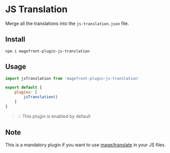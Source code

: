 # JS Translation

Merge all the translations into the `js-translation.json` file.

## Install

    npm i magefront-plugin-js-translation

## Usage

```js
import jsTranslation from 'magefront-plugin-js-translation'

export default {
    plugins: [
        jsTranslation()
    ]
}
```

> 💡 This plugin is enabled by default

## Note

This is a mandatory plugin if you want to use [mage/translate](https://devdocs.magento.com/guides/v2.3/frontend-dev-guide/translations/translate_theory.html) in your JS files.
